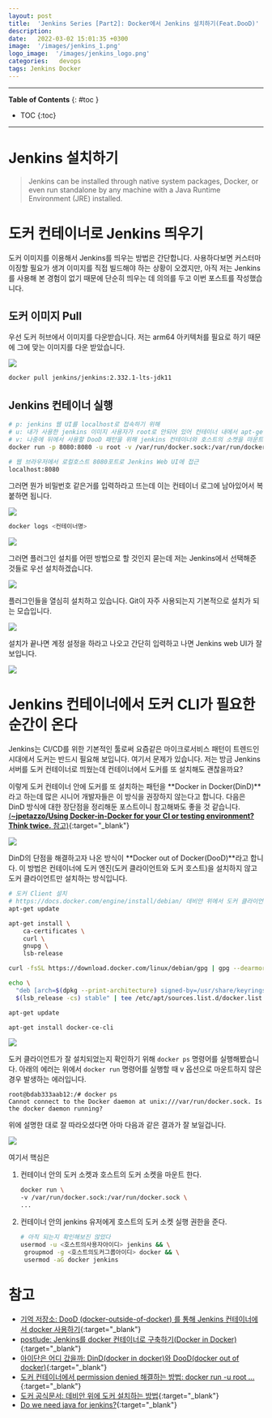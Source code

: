 ```yaml
---
layout: post
title:  'Jenkins Series [Part2]: Docker에서 Jenkins 설치하기(Feat.DooD)'
description: 
date:   2022-03-02 15:01:35 +0300
image:  '/images/jenkins_1.png'
logo_image:  '/images/jenkins_logo.png'
categories:   devops
tags: Jenkins Docker
---
```

---

**Table of Contents**
{: #toc }
*  TOC
{:toc}

---

# Jenkins 설치하기  

> Jenkins can be installed through native system packages, Docker, or even run standalone by any machine with a Java Runtime Environment (JRE) installed.


# 도커 컨테이너로 Jenkins 띄우기

도커 이미지를 이용해서 Jenkins를 띄우는 방법은 간단합니다. 사용하다보면 커스터마이징할 필요가 생겨 이미지를 직접 빌드해야 하는 상황이 오겠지만, 아직 저는 Jenkins를 사용해 본 경험이 없기 때문에 단순히 띄우는 데 의의를 두고 이번 포스트를 작성했습니다.  

## 도커 이미지 Pull

우선 도커 허브에서 이미지를 다운받습니다. 저는 arm64 아키텍처를 필요로 하기 때문에 그에 맞는 이미지를 다운 받았습니다.  

![](/images/jenkins_1.png)  

```sh
docker pull jenkins/jenkins:2.332.1-lts-jdk11
```

## Jenkins 컨테이너 실행
```sh
# p: jenkins 웹 UI를 localhost로 접속하기 위해
# u: 내가 사용한 jenkins 이미지 사용자가 root로 안되어 있어 컨테이너 내에서 apt-get update 이런게 안되서 root로 바꿔줌
# v: 나중에 뒤에서 사용할 DooD 패턴을 위해 jenkins 컨테이너와 호스트의 소켓을 마운트해야함  
docker run -p 8080:8080 -u root -v /var/run/docker.sock:/var/run/docker.sock -it jenkins/jenkins:2.332.1-lts-jdk11 /bin/bash
```

```sh
# 웹 브라우저에서 로컬호스트 8080포트로 Jenkins Web UI에 접근
localhost:8080
```

그러면 뭔가 비밀번호 같은거를 입력하라고 뜨는데 이는 컨테이너 로그에 남아있어서 복붙하면 됩니다.  

![](/images/jenkins_3.png)  

```sh
docker logs <컨테이너명>
```

![](/images/jenkins_2.png)  

그러면 플러그인 설치를 어떤 방법으로 할 것인지 묻는데 저는 Jenkins에서 선택해준 것들로 우선 설치하겠습니다.  

![](/images/jenkins_4.png)  

플러그인들을 열심히 설치하고 있습니다. Git이 자주 사용되는지 기본적으로 설치가 되는 모습입니다.  

![](/images/jenkins_5.png)  

설치가 끝나면 계정 설정을 하라고 나오고 간단히 입력하고 나면 Jenkins web UI가 잘 보입니다.  

![](/images/jenkins_6.png)  

# Jenkins 컨테이너에서 도커 CLI가 필요한 순간이 온다

Jenkins는 CI/CD를 위한 기본적인 툴로써 요즘같은 마이크로서비스 패턴이 트렌드인 시대에서 도커는 반드시 필요해 보입니다. 여기서 문제가 있습니다. 저는 방금 Jenkins 서버를 도커 컨테이너로 띄웠는데 컨테이너에서 도커를 또 설치해도 괜찮을까요?  

이렇게 도커 컨테이너 안에 도커를 또 설치하는 패턴을 **Docker in Docker(DinD)**라고 하는데 많은 시니어 개발자들은 이 방식을 권장하지 않는다고 합니다. 다음은 DinD 방식에 대한 장단점을 정리해둔 포스트이니 참고해봐도 좋을 것 같습니다. [(**~jpetazzo/Using Docker-in-Docker for your CI or testing environment? Think twice.** 참고)](http://jpetazzo.github.io/2015/09/03/do-not-use-docker-in-docker-for-ci/){:target="_blank"}  

![](/images/jenkins_7.png)  

DinD의 단점을 해결하고자 나온 방식이 **Docker out of Docker(DooD)**라고 합니다. 이 방법은 컨테이너에 도커 엔진(도커 클라이언트와 도커 호스트)을 설치하지 않고 도커 클라이언트만 설치하는 방식입니다.  

```sh
# 도커 Client 설치  
# https://docs.docker.com/engine/install/debian/ 데비안 위에서 도커 클라이언트 설치
apt-get update

apt-get install \
    ca-certificates \
    curl \
    gnupg \
    lsb-release

curl -fsSL https://download.docker.com/linux/debian/gpg | gpg --dearmor -o /usr/share/keyrings/docker-archive-keyring.gpg

echo \
  "deb [arch=$(dpkg --print-architecture) signed-by=/usr/share/keyrings/docker-archive-keyring.gpg] https://download.docker.com/linux/debian \
  $(lsb_release -cs) stable" | tee /etc/apt/sources.list.d/docker.list > /dev/null

apt-get update

apt-get install docker-ce-cli
```

![](/images/jenkins_8.png)  

도커 클라이언트가 잘 설치되었는지 확인하기 위해 `docker ps` 명령어를 실행해봤습니다. 아래의 에러는 위에서 `docker run` 명령어를 실행할 때 v 옵션으로 마운트하지 않은 경우 발생하는 에러입니다.  

```
root@bdab333aab12:/# docker ps
Cannot connect to the Docker daemon at unix:///var/run/docker.sock. Is the docker daemon running?
```

위에 설명한 대로 잘 따라오셨다면 아마 다음과 같은 결과가 잘 보일겁니다.  

![](/images/jenkins_9.png)  

여기서 핵심은  

1. 컨테이너 안의 도커 소켓과 호스트의 도커 소켓을 마운트 한다.  

    ```sh
    docker run \
    -v /var/run/docker.sock:/var/run/docker.sock \
    ...
    ```


2. 컨테이너 안의 jenkins 유저에게 호스트의 도커 소켓 실행 권한을 준다.  
   
   ```sh
   # 아직 되는지 확인해보진 않았다
   usermod -u <호스트의사용자아이디> jenkins && \
    groupmod -g <호스트의도커그룹아이디> docker && \
    usermod -aG docker jenkins
   ```


# 참고
- [기억 저장소: DooD (docker-outside-of-docker) 를 통해 Jenkins 컨테이너에서 docker 사용하기](https://bitgadak.tistory.com/3){:target="_blank"} 
- [postlude: Jenkins를 docker 컨테이너로 구축하기(Docker in Docker)](https://postlude.github.io/2020/12/26/docker-in-docker/){:target="_blank"} 
- [아이단은 어디 갔을까: DinD(docker in docker)와 DooD(docker out of docker)](https://aidanbae.github.io/code/docker/dinddood/){:target="_blank"}
- [도커 컨테이너에서 permission denied 해결하는 방법: docker run -u root ...](https://stackoverflow.com/questions/54268180/why-does-simple-dockerfile-give-permission-denied){:target="_blank"}
- [도커 공식문서: 데비안 위에 도커 설치하는 방법](https://docs.docker.com/engine/install/debian/){:target="_blank"}
- [Do we need java for jenkins?](https://www.quora.com/Is-java-mandatory-for-jenkins-installation){:target="_blank"}